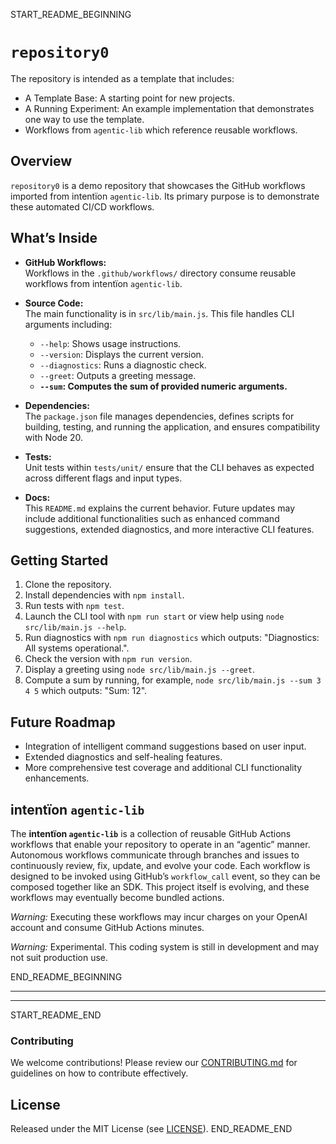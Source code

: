 START_README_BEGINNING
# `repository0`

The repository is intended as a template that includes:
* A Template Base: A starting point for new projects.
* A Running Experiment: An example implementation that demonstrates one way to use the template.
* Workflows from `agentic‑lib` which reference reusable workflows.

## Overview
`repository0` is a demo repository that showcases the GitHub workflows imported from intentïon `agentic‑lib`. Its primary purpose is to demonstrate these automated CI/CD workflows.

## What’s Inside

- **GitHub Workflows:**  
  Workflows in the `.github/workflows/` directory consume reusable workflows from intentïon `agentic‑lib`.

- **Source Code:**  
  The main functionality is in `src/lib/main.js`. This file handles CLI arguments including:
    - `--help`: Shows usage instructions.
    - `--version`: Displays the current version.
    - `--diagnostics`: Runs a diagnostic check.
    - `--greet`: Outputs a greeting message.
    - **`--sum`: Computes the sum of provided numeric arguments.**
  
- **Dependencies:**  
  The `package.json` file manages dependencies, defines scripts for building, testing, and running the application, and ensures compatibility with Node 20.

- **Tests:**  
  Unit tests within `tests/unit/` ensure that the CLI behaves as expected across different flags and input types.

- **Docs:**  
  This `README.md` explains the current behavior. Future updates may include additional functionalities such as enhanced command suggestions, extended diagnostics, and more interactive CLI features.

## Getting Started

1. Clone the repository.
2. Install dependencies with `npm install`.
3. Run tests with `npm test`.
4. Launch the CLI tool with `npm run start` or view help using `node src/lib/main.js --help`.
5. Run diagnostics with `npm run diagnostics` which outputs: "Diagnostics: All systems operational.".
6. Check the version with `npm run version`.
7. Display a greeting using `node src/lib/main.js --greet`.
8. Compute a sum by running, for example, `node src/lib/main.js --sum 3 4 5` which outputs: "Sum: 12".

## Future Roadmap

- Integration of intelligent command suggestions based on user input.
- Extended diagnostics and self-healing features.
- More comprehensive test coverage and additional CLI functionality enhancements.

## intentïon `agentic‑lib`

The **intentïon `agentic‑lib`** is a collection of reusable GitHub Actions workflows that enable your repository to operate in an “agentic” manner. Autonomous workflows communicate through branches and issues to continuously review, fix, update, and evolve your code. Each workflow is designed to be invoked using GitHub’s `workflow_call` event, so they can be composed together like an SDK. This project itself is evolving, and these workflows may eventually become bundled actions.

*Warning:* Executing these workflows may incur charges on your OpenAI account and consume GitHub Actions minutes.

*Warning:* Experimental. This coding system is still in development and may not suit production use.

END_README_BEGINNING

---
---

START_README_END
### Contributing

We welcome contributions! Please review our [CONTRIBUTING.md](./CONTRIBUTING.md) for guidelines on how to contribute effectively.

## License

Released under the MIT License (see [LICENSE](./LICENSE)).
END_README_END
